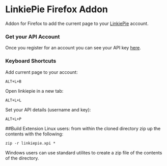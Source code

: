 # LinkiePie Firefox Addon
Addon for Firefox to add the current page to your [LinkiePie](https://linkiepie.com) account.

### Get your API Account
Once you register for an account you can see your API key [here](https://linkiepie.com/settings/).


### Keyboard Shortcuts
Add current page to your account:
```
ALT+L+B
```
Open linkiepie in a new tab:
```
ALT+L+L
```
Set your API details (username and key):
```
ALT+L+P
```

##Build Extension
Linux users: from within the cloned directory zip up the contents with the following:
```
zip -r linkiepie.xpi *
```
Windows users can use standard utilites to create a zip file of the contents of the directory.
